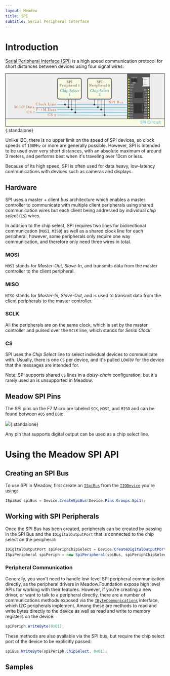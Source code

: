 ```yaml
---
layout: Meadow
title: SPI
subtitle: Serial Peripheral Interface
---
```


# Introduction

[Serial Peripheral Interface (SPI)](https://en.wikipedia.org/wiki/Serial_Peripheral_Interface) is a high speed communication protocol for short distances between devices using four signal wires:  

![SPI Circuit showing two SPI peripherals connected to a meadow board via the SPI pins and chip selects coming out of D00 and D01](SPI_Circuit.svg){:standalone}

Unlike I2C, there is no upper limit on the speed of SPI devices, so clock speeds of `100MHz` or more are generally possible. However, SPI is intended to be used over very short distances, with an absolute maximum of around 3 meters, and performs best when it's traveling over 10cm or less.

Because of its high speed, SPI is often used for data heavy, low-latency communications with devices such as cameras and displays.

## Hardware

SPI uses a master + client _bus_ architecture which enables a master controller to communicate with multiple client peripherals using shared communication wires but each client being addressed by individual _chip select_ (`CS`) wires. 

In addition to the chip select, SPI requires two lines for bidirectional communication (`MOSI`, `MISO`) as well as a shared clock line for each peripheral, however, some peripherals only require one way communication, and therefore only need three wires in total.

### MOSI

`MOSI` stands for _Master-Out, Slave-In_, and transmits data from the master controller to the client peripheral.

### MISO

`MISO` stands for _Master-In, Slave-Out_, and is used to transmit data from the client peripherals to the master controller.

### SCLK

All the peripherals are on the same clock, which is set by the master controller and pulsed over the `SCLK` line, which stands for _Serial Clock_.

### CS

SPI uses the _Chip Select_ line to select individual devices to communicate with. Usually, there is one `CS` per device, and it's pulled `LOW`/`0V` for the device that the messages are intended for.

Note: SPI supports shared `CS` lines in a _daisy-chain_ configuration, but it's rarely used an is unsupported in Meadow.

## Meadow SPI Pins

The SPI pins on the F7 Micro are labeled `SCK`, `MOSI`, and `MISO` and can be found between `A05` and `D00`:

![](/Common_Files/Meadow_F7_Micro_Pinout.svg){:standalone}

Any pin that supports digital output can be used as a chip select line.

# Using the Meadow SPI API

## Creating an SPI Bus

To use SPI in Meadow, first create an [`ISpiBus`](/docs/api/Meadow/Meadow.Hardware.ISpiBus.html) from the [`IIODevice`](/docs/api/Meadow/Meadow.Hardware.IIODevice.html) you're using:

```csharp
ISpiBus spiBus = Device.CreateSpiBus(Device.Pins.Groups.Spi1);
```

## Working with SPI Peripherals

Once the SPI Bus has been created, peripherals can be created by passing in the SPI Bus and the `IDigitalOutputPort` that is connected to the chip select on the peripheral:

```csharp
IDigitalOutputPort spiPeriphChipSelect = Device.CreateDigitalOutputPort(Device.Pins.D03);
ISpiPeripheral spiPeriph = new SpiPeripheral(spiBus, spiPeriphChipSelect);
```

### Peripheral Communication

Generally, you won't need to handle low-level SPI peripheral communication directly, as the peripheral drivers in Meadow.Foundation expose high level APIs for working with their features. However, if you're creating a new driver, or want to talk to a peripheral directly, there are a number of communications methods exposed via the [`IByteCommunications`](/docs/api/Meadow/Meadow.Hardware.IByteCommunications.html) interface, which I2C peripherals implement. Among these are methods to read and write bytes directly to the device as well as read and write to memory registers on the device:

```csharp
spiPeriph.WriteByte(0x01);
```

These methods are also available via the SPI bus, but require the chip select port of the device to be explicitly passed:

```csharp
spiBus.WriteByte(spiPeriph.ChipSelect, 0x01);
```

## Samples


